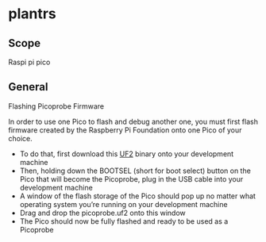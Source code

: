 # plantrs

## Scope
Raspi pi pico 

## General
Flashing Picoprobe Firmware

In order to use one Pico to flash and debug another one, you must first flash firmware created by the Raspberry Pi Foundation onto one Pico of your choice.

- To do that, first download this [UF2](https://datasheets.raspberrypi.org/soft/picoprobe.uf2) binary onto your development machine
- Then, holding down the BOOTSEL (short for boot select) button on the Pico that will become the Picoprobe, plug in the USB cable into your development machine
- A window of the flash storage of the Pico should pop up no matter what operating system you’re running on your development machine
- Drag and drop the picoprobe.uf2 onto this window
- The Pico should now be fully flashed and ready to be used as a Picoprobe